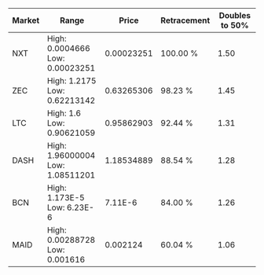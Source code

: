 | Market | Range | Price| Retracement | Doubles to 50% |
| --- | --- | --- | --- | --- |
| NXT | High: 0.0004666<br />Low: 0.00023251 | 0.00023251 | 100.00 % | 1.50 |
| ZEC | High: 1.2175<br />Low: 0.62213142 | 0.63265306 | 98.23 % | 1.45 |
| LTC | High: 1.6<br />Low: 0.90621059 | 0.95862903 | 92.44 % | 1.31 |
| DASH | High: 1.96000004<br />Low: 1.08511201 | 1.18534889 | 88.54 % | 1.28 |
| BCN | High: 1.173E-5<br />Low: 6.23E-6 | 7.11E-6 | 84.00 % | 1.26 |
| MAID | High: 0.00288728<br />Low: 0.001616 | 0.002124 | 60.04 % | 1.06 |
